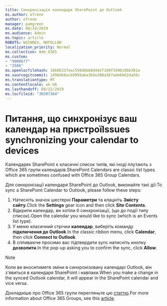 ```yaml
---
title: Синхронізація календаря SharePoint до Outlook
ms.author: efrene
author: efrene
manager: pamgreen
ms.date: 08/14/2019
ms.audience: Admin
ms.topic: article
ROBOTS: NOINDEX, NOFOLLOW
localization_priority: Normal
ms.collection: Adm_O365
ms.custom:
- "9000677"
- "2586"
ms.openlocfilehash: 18606337eac550d6b68d442f109f599810bb391e
ms.sourcegitcommit: 1d98db8acb9959aba3b5e308a567ade6b62da56c
ms.translationtype: MT
ms.contentlocale: uk-UA
ms.lasthandoff: 08/22/2019
ms.locfileid: "36507364"
---
```

# <a name="issues-synchronizing-your-calendar-to-devices"></a><span data-ttu-id="c217f-102">Питання, що синхронізує ваш календар на пристрої</span><span class="sxs-lookup"><span data-stu-id="c217f-102">Issues synchronizing your calendar to devices</span></span>

<span data-ttu-id="c217f-103">Календарях SharePoint є класичні список типів, які іноді плутають з Office 365 групи календарів.</span><span class="sxs-lookup"><span data-stu-id="c217f-103">SharePoint Calendars are classic list types which are sometimes confused with Office 365 Group Calendars.</span></span>

<span data-ttu-id="c217f-104">Для синхронізації календаря SharePoint до Outlook, виконайте такі дії:</span><span class="sxs-lookup"><span data-stu-id="c217f-104">To sync a SharePoint Calendar to Outlook, please follow these steps:</span></span>

1. <span data-ttu-id="c217f-105">Натисніть значок шестерні **Параметри** та клацніть **Змісту сайту**.</span><span class="sxs-lookup"><span data-stu-id="c217f-105">Click the **Settings** gear icon and then click **Site Contents**.</span></span>
2. <span data-ttu-id="c217f-106">Відкрити календар, ви хотіли б синхронізації, (що до події типу список).</span><span class="sxs-lookup"><span data-stu-id="c217f-106">Open the calendar you would like to sync (which is an Events list type).</span></span>
3. <span data-ttu-id="c217f-107">У меню класичний стрічки **календар**, виберіть команду **підключення до Outlook**.</span><span class="sxs-lookup"><span data-stu-id="c217f-107">In the classic ribbon menu, click **Calendar**, then click **Connect to Outlook**.</span></span>
4. <span data-ttu-id="c217f-108">В спливаюче просимо вас підтвердити sync натисніть кнопку **дозволити**.</span><span class="sxs-lookup"><span data-stu-id="c217f-108">In the pop-up asking you to confirm the sync, click **Allow**.</span></span>

>[!Note]
> <span data-ttu-id="c217f-109">Коли ви вноситимете зміни в синхронізовану календарі Outlook, він з'явиться в календаря SharePoint і навпаки.</span><span class="sxs-lookup"><span data-stu-id="c217f-109">When you make a change in the synced Outlook calendar, it will appear in the SharePoint calendar and vice versa.</span></span>

<span data-ttu-id="c217f-110">Докладніше про Office 365 групи перегляньте цю [статтю](https://support.office.com/article/Learn-about-Office-365-groups-b565caa1-5c40-40ef-9915-60fdb2d97fa2).</span><span class="sxs-lookup"><span data-stu-id="c217f-110">For more information about Office 365 Groups, see this [article](https://support.office.com/article/Learn-about-Office-365-groups-b565caa1-5c40-40ef-9915-60fdb2d97fa2).</span></span>

